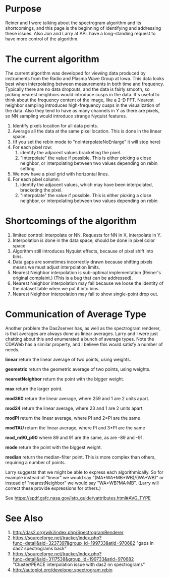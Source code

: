 # Purpose

Reiner and I were talking about the spectrogram algorithm and its
shortcomings, and this page is the beginning of identifying and
addressing these issues. Also Jon and Larry at APL have a long-standing
request to have more control of the algorithm.

# The current algorithm

The current algorithm was developed for viewing data produced by
instruments from the Radio and Plasma Wave Group at Iowa. This data
looks best when interpolating between measurements in both time and
frequency. Typically there are no data dropouts, and the data is fairly
smooth, so picking nearest neighbors would introduce cusps in the data.
It's useful to think about the frequency content of the image, like a
2-D FFT. Nearest neighbor sampling introduces high-frequency cusps in
the visualization of the data. Also they tend to have as many channels
in Y as there are pixels, so NN sampling would introduce strange Nyquist
features.

1.  Identify pixels location for all data points.
2.  Average all the data at the same pixel location. This is done in the
    linear space.
3.  (If you set the rebin mode to "noInterpolateNoEnlarge" it will stop
    here)
4.  For each pixel row:
    1.  identify the adjacent values bracketing the pixel.
    2.  "Interpolate" the value if possible. This is either picking a
        close neighbor, or interpolating between two values depending on
        rebin setting
5.  We now have a pixel grid with horizontal lines.
6.  For each pixel column:
    1.  identify the adjacent values, which may have been interpolated,
        bracketing the pixel.
    2.  "Interpolate" the value if possible. This is either picking a
        close neighbor, or interpolating between two values depending on
        rebin

# Shortcomings of the algorithm

1.  limited control: interpolate or NN. Requests for NN in X,
    interpolate in Y.
2.  Interpolation is done in the data space, should be done in pixel
    color space
3.  Algorithm still introduces Nyquist effects, because of pixel shift
    into bins.
4.  Data gaps are sometimes incorrectly drawn because shifting pixels
    means we must adjust interpolation limits.
5.  Nearest Neighbor interpolation is sub-optimal implementation
    (Reiner's original complaint.) (This is a bug that can be
    addressed).
6.  Nearest Neighbor interpolation may fail because we loose the
    identity of the dataset table when we put it into bins.
7.  Nearest Neighbor interpolation may fail to show single-point drop
    out.

# Communication of Average Type

Another problem the Das2server has, as well as the spectrogram renderer,
is that averages are always done as linear averages. Larry and I were
just chatting about this and enumerated a bunch of average types. Note
the CDAWeb has a similar property, and I believe this would satisfy a
number of needs.

**linear** return the linear average of two points, using weights.

**geometric** return the geometric average of two points, using weights.

**nearestNeighbor** return the point with the bigger weight.

**max** return the larger point.

**mod360** return the linear average, where 259 and 1 are 2 units apart.

**mod24** return the linear average, where 23 and 1 are 2 units apart.

**modPI** return the linear average, where PI and 2\*PI are the same

**modTAU** return the linear average, where PI and 3\*PI are the same

**mod\_m90\_p90** where 89 and 91 are the same, as are -89 and -91.

**mode** return the point with the biggest weight.

**median** return the median-filter point. This is more complex than
others, requiring a number of points.

Larry suggests that we might be able to express each algorithmically. So
for example instead of "linear" we would say "(MA\*WA+MB\*WB)/(WA+WB)"
or instead of "nearestNeighbor" we would say "WA\>WB?MA:MB". (Larry will
correct these provide expressions for others.)

See <https://spdf.gsfc.nasa.gov/istp_guide/vattributes.html#AVG_TYPE>

# See Also

1.  <http://das2.org/wiki/index.php/SpectrogramRenderer>
2.  <https://sourceforge.net/tracker/index.php?func=detail&aid=3237397&group_id=199733&atid=970682>
    "gaps in das2 spectrograms back"
3.  <https://sourceforge.net/tracker/index.php?func=detail&aid=3117538&group_id=199733&atid=970682>
    "Cluster/PEACE interpolation issue with das2 nn spectrograms"
4.  <http://autoplot.org/developer.spectrogram.rebin>
